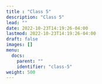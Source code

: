 ```yaml
---
title : "Class 5"
description: "Class 5"
lead: ""
date: 2022-10-23T14:19:26-04:00
lastmod: 2022-10-23T14:19:26-04:00
draft: false
images: []
menu:
  docs:
    parent: ""
    identifier: "class-5"
weight: 500
---
```

